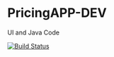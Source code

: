 # PricingAPP-DEV
UI and Java Code

[![Build Status](https://dev.azure.com/hp-it-incubator/instant-pricing-app/_apis/build/status/Build%20iOS%20%26%20Android%20Non-Pro?branchName=release/1.2.2)](https://dev.azure.com/hp-it-incubator/instant-pricing-app/_build/latest?definitionId=6&branchName=release/1.2.2)  
